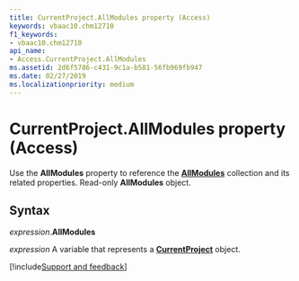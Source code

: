 ```yaml
---
title: CurrentProject.AllModules property (Access)
keywords: vbaac10.chm12710
f1_keywords:
- vbaac10.chm12710
api_name:
- Access.CurrentProject.AllModules
ms.assetid: 2d6f5786-c431-9c1a-b581-56fb969fb947
ms.date: 02/27/2019
ms.localizationpriority: medium
---
```



# CurrentProject.AllModules property (Access)

Use the **AllModules** property to reference the **[AllModules](Access.AllModules.md)** collection and its related properties. Read-only **AllModules** object.


## Syntax

_expression_.**AllModules**

_expression_ A variable that represents a **[CurrentProject](Access.CurrentProject.md)** object.




[!include[Support and feedback](~/includes/feedback-boilerplate.md)]